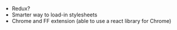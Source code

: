 * Redux?
* Smarter way to load-in stylesheets
* Chrome and FF extension (able to use a react library for Chrome)
